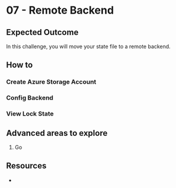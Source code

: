 # 07 - Remote Backend

## Expected Outcome

In this challenge, you will move your state file to a remote backend.

## How to

### Create Azure Storage Account


### Config Backend

### View Lock State


## Advanced areas to explore

1. Go

## Resources

- []()
